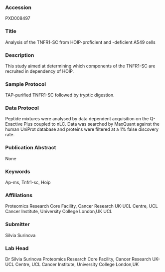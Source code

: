 ### Accession
PXD008497

### Title
Analysis of the TNFR1-SC from HOIP-proficient and -deficient A549 cells

### Description
This study aimed at determining which components of the TNFR1-SC are recruited in dependency of HOIP.

### Sample Protocol
TAP-purified TNFR1-SC followed by tryptic digestion.

### Data Protocol
Peptide mixtures were analysed by data dependent acquisition on the Q-Exactive Plus coupled to nLC. Data was searched by MaxQuant against the human UniProt database and proteins were filtered at a 1% false discovery rate.

### Publication Abstract
None

### Keywords
Ap-ms, Tnfr1-sc, Hoip

### Affiliations
Proteomics Research Core Facility, Cancer Research UK-UCL Centre, UCL Cancer Institute, University College London,UK
UCL

### Submitter
Silvia Surinova

### Lab Head
Dr Silvia Surinova
Proteomics Research Core Facility, Cancer Research UK-UCL Centre, UCL Cancer Institute, University College London,UK


